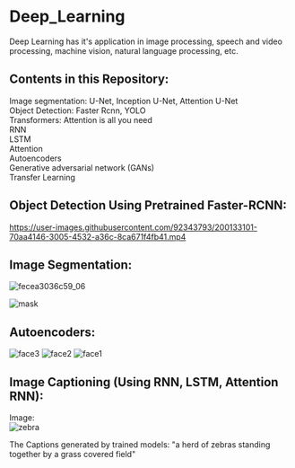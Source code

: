 # Deep_Learning
Deep Learning has it's application in image processing, speech and video processing, machine vision, natural language processing, etc.

## Contents in this Repository:

Image segmentation: U-Net, Inception U-Net, Attention U-Net  <br />
Object Detection: Faster Rcnn, YOLO  <br /> 
Transformers: Attention is all you need <br />
RNN  <br />
LSTM  <br />
Attention  <br />
Autoencoders  <br />
Generative adversarial network (GANs)  <br />
Transfer Learning  <br />

## Object Detection Using Pretrained Faster-RCNN:




https://user-images.githubusercontent.com/92343793/200133101-70aa4146-3005-4532-a36c-8ca671f4fb41.mp4




## Image Segmentation:

![fecea3036c59_06](https://user-images.githubusercontent.com/92343793/200133163-cebd6254-487c-482b-a7f9-5697f7b317dd.jpg) <br/>

![mask](https://user-images.githubusercontent.com/92343793/200133234-23a9c8d0-3b07-43a8-a94b-9fb17221f605.png)

## Autoencoders:

![face3](https://user-images.githubusercontent.com/92343793/200133448-9ce51dc1-a976-451d-92d9-4ad255c9078c.png)
![face2](https://user-images.githubusercontent.com/92343793/200133450-c588cd6c-c8a4-4bfc-8b55-3f4de395db00.png)
![face1](https://user-images.githubusercontent.com/92343793/200133451-51cc459b-4020-49bd-92ab-2b91d5d1657c.png)


## Image Captioning (Using RNN, LSTM, Attention RNN):
Image: <br/>
![zebra](https://user-images.githubusercontent.com/92343793/200133738-267fb715-8abb-43d6-891e-6b950b14226c.png)

The Captions generated by trained models: "a herd of zebras standing together by a grass covered field" <br/>
